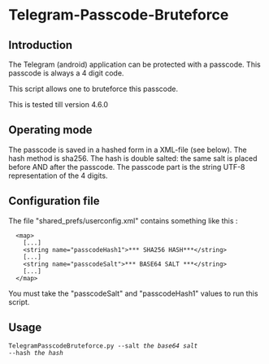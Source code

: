 # Telegram-Passcode-Bruteforce

## Introduction

The Telegram (android) application can be protected with a passcode. This passcode is always a 4 digit code. 

This script allows one to bruteforce this passcode.

This is tested till version 4.6.0


## Operating mode

The passcode is saved in a hashed form in a XML-file (see below). The hash method is sha256. 
The hash is double salted: the same salt is placed before AND after the passcode. The passcode part is the string UTF-8 representation of the 4 digits. 


## Configuration file

The file "shared_prefs/userconfig.xml" contains something like this :

      <map>
        [...]
        <string name="passcodeHash1">*** SHA256 HASH***</string>
        [...]
        <string name="passcodeSalt">*** BASE64 SALT ***</string>
        [...]
      </map>
      
You must take the "passcodeSalt" and "passcodeHash1" values to run this script.


## Usage

<code>TelegramPasscodeBruteforce.py --salt *the base64 salt* --hash *the hash*</code>
